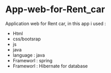 # App-web-for-Rent_car
Application web for Rent car,
in this app i used :
- Html
- css/bootsrap
- js
- java
- language : java
- Frameworl : spring
- Frameworl : Hibernate for database
